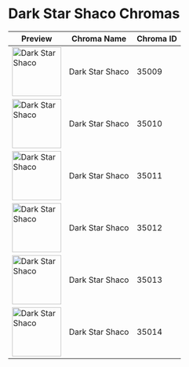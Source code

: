 # Dark Star Shaco Chromas

| Preview | Chroma Name | Chroma ID |
|---|---|---|
| <img src='https://raw.communitydragon.org/latest/plugins/rcp-be-lol-game-data/global/default/v1/champion-chroma-images/35/35009.png' alt='Dark Star Shaco' width='100'> | Dark Star Shaco | 35009 |
| <img src='https://raw.communitydragon.org/latest/plugins/rcp-be-lol-game-data/global/default/v1/champion-chroma-images/35/35010.png' alt='Dark Star Shaco' width='100'> | Dark Star Shaco | 35010 |
| <img src='https://raw.communitydragon.org/latest/plugins/rcp-be-lol-game-data/global/default/v1/champion-chroma-images/35/35011.png' alt='Dark Star Shaco' width='100'> | Dark Star Shaco | 35011 |
| <img src='https://raw.communitydragon.org/latest/plugins/rcp-be-lol-game-data/global/default/v1/champion-chroma-images/35/35012.png' alt='Dark Star Shaco' width='100'> | Dark Star Shaco | 35012 |
| <img src='https://raw.communitydragon.org/latest/plugins/rcp-be-lol-game-data/global/default/v1/champion-chroma-images/35/35013.png' alt='Dark Star Shaco' width='100'> | Dark Star Shaco | 35013 |
| <img src='https://raw.communitydragon.org/latest/plugins/rcp-be-lol-game-data/global/default/v1/champion-chroma-images/35/35014.png' alt='Dark Star Shaco' width='100'> | Dark Star Shaco | 35014 |
